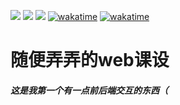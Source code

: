 ![](https://img.shields.io/badge/HTML-5-orange)
![](https://img.shields.io/badge/CSS-3-blue)
![](https://img.shields.io/badge/JavaScript-ES6-yellow)
[![wakatime](https://wakatime.com/badge/github/SaarChaffee/WebFinal.svg)](https://wakatime.com/badge/github/SaarChaffee/WebFinal)
[![wakatime](https://wakatime.com/badge/user/d3dd9c54-d41e-44a3-b2e1-daa40c6bdf14/project/7f8aaccc-8c9a-49b6-b5eb-d74f2e3effeb.svg)](https://wakatime.com/badge/user/d3dd9c54-d41e-44a3-b2e1-daa40c6bdf14/project/7f8aaccc-8c9a-49b6-b5eb-d74f2e3effeb)

<h1>随便弄弄的web课设</h1>

<h5>这是我第一个有一点前后端交互的东西（</h5>